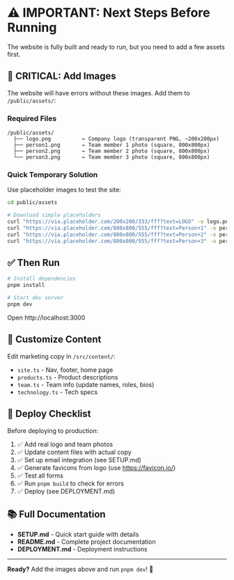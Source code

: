 # ⚠️ IMPORTANT: Next Steps Before Running

The website is fully built and ready to run, but you need to add a few assets first.

## 🚨 CRITICAL: Add Images

The website will have errors without these images. Add them to `/public/assets/`:

### Required Files

```
/public/assets/
  ├── logo.png          ← Company logo (transparent PNG, ~200x200px)
  ├── person1.png       ← Team member 1 photo (square, 800x800px)
  ├── person2.png       ← Team member 2 photo (square, 800x800px)
  └── person3.png       ← Team member 3 photo (square, 800x800px)
```

### Quick Temporary Solution

Use placeholder images to test the site:

```bash
cd public/assets

# Download simple placeholders
curl "https://via.placeholder.com/200x200/333/fff?text=LOGO" -o logo.png
curl "https://via.placeholder.com/800x800/555/fff?text=Person+1" -o person1.png
curl "https://via.placeholder.com/800x800/555/fff?text=Person+2" -o person2.png
curl "https://via.placeholder.com/800x800/555/fff?text=Person+3" -o person3.png
```

## ✅ Then Run

```bash
# Install dependencies
pnpm install

# Start dev server
pnpm dev
```

Open http://localhost:3000

## 📝 Customize Content

Edit marketing copy in `/src/content/`:
- `site.ts` - Nav, footer, home page
- `products.ts` - Product descriptions
- `team.ts` - Team info (update names, roles, bios)
- `technology.ts` - Tech specs

## 🚀 Deploy Checklist

Before deploying to production:

1. ✅ Add real logo and team photos
2. ✅ Update content files with actual copy
3. ✅ Set up email integration (see SETUP.md)
4. ✅ Generate favicons from logo (use https://favicon.io/)
5. ✅ Test all forms
6. ✅ Run `pnpm build` to check for errors
7. ✅ Deploy (see DEPLOYMENT.md)

## 📚 Full Documentation

- **SETUP.md** - Quick start guide with details
- **README.md** - Complete project documentation
- **DEPLOYMENT.md** - Deployment instructions

---

**Ready?** Add the images above and run `pnpm dev`! 🎉

